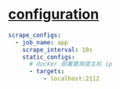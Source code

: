 # [configuration](https://prometheus.io/docs/prometheus/latest/configuration/configuration/)

```yaml
scrape_configs:
  - job_name: app
    scrape_interval: 10s
    static_configs:
      # docker 部署要用宿主机 ip
      - targets:
          - localhost:2112
```
